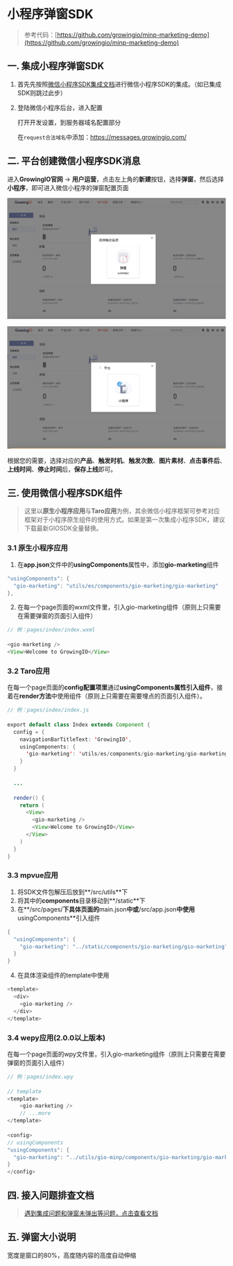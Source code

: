 # 小程序弹窗SDK

> 参考代码：[https://github.com/growingio/minp-marketing-demo](https://github.com/growingio/minp-marketing-demo)

## 一. 集成小程序弹窗SDK

1. 首先先按照[微信小程序SDK集成文档](https://docs.growingio.com/docs/developer-manual/sdkintegrated/other-sdk/minp-sdk)进行微信小程序SDK的集成。（如已集成SDK则跳过此步）
2. 登陆微信小程序后台，进入配置

   打开开发设置，到服务器域名配置部分

   在`request合法域名`中添加：https://messages.growingio.com/

## 二. 平台创建微信小程序SDK消息

进入**GrowingIO官网** -&gt; **用户运营**，点击左上角的**新建**按钮，选择**弹窗**，然后选择**小程序**，即可进入微信小程序的弹窗配置页面

![](../../../.gitbook/assets/image%20%2849%29.png)

![](../../../.gitbook/assets/image%20%2892%29.png)

根据您的需要，选择对应的**产品**、**触发时机**、**触发次数**、**图片素材**、**点击事件后**、**上线时间**、**停止时间**后，**保存上线**即可。

## 三. 使用微信小程序SDK组件

> 这里以**原生小程序应用**与**Taro应用**为例，其余微信小程序框架可参考对应框架对于小程序原生组件的使用方式。如果是第一次集成小程序SDK，建议下载最新GIOSDK全量替换。

### 3.1 原生小程序应用

1. 在**app.json**文件中的**usingComponents**属性中，添加**gio-marketing**组件

```java
"usingComponents": {
  "gio-marketing": "utils/es/components/gio-marketing/gio-marketing"
},
```

2. 在每一个page页面的wxml文件里，引入gio-marketing组件（原则上只需要在需要弹窗的页面引入组件）

```java
// 例：pages/index/index.wxml

<gio-marketing />
<View>Welcome to GrowingIO</View>
```

### 3.2 Taro应用

在每一个page页面的**config配置项里**通过**usingComponents属性引入组件**，接着在**render方法**中使用组件（原则上只需要在需要埋点的页面引入组件）。

```java
// 例：pages/index/index.js

export default class Index extends Component {
  config = {
    navigationBarTitleText: 'GrowingIO',
    usingComponents: {
      'gio-marketing': 'utils/es/components/gio-marketing/gio-marketing'
    }
  }
  
  ...
  
  render() {
    return (
      <View>
        <gio-marketing />
        <View>Welcome to GrowingIO</View>
      </View>
    )
  }
}
```

### 3.3 mpvue应用

1. 将SDK文件包解压后放到**/src/utils**下
2. 将其中的**components**目录移动到**/static**下
3. 在**/src/pages/**下具体页面的**main.json**中或**/src/app.json**中使用**usingComponents**引入组件

```java
{
  "usingComponents": {
    "gio-marketing": "../static/components/gio-marketing/gio-marketing"
  }
}
```

4. 在具体渲染组件的template中使用

```java
<template>
  <div>
    <gio-marketing />
  </div>
</template>
```



### 3.4 wepy应用\(2.0.0以上版本\)

 在每一个page页面的wpy文件里，引入gio-marketing组件（原则上只需要在需要弹窗的页面引入组件）

```java
// 例：pages/index.wpy

// template
<template>
    <gio-marketing />
    // ...more
</template>

<config>
// usingComponents
"usingComponents": {
  "gio-marketing": "../utils/gio-minp/components/gio-marketing/gio-marketing"
}
</config>
```

## 四. 接入问题排查文档

> [遇到集成问题和弹窗未弹出等问题，点击查看文档](https://shimo.im/docs/xrP8cDKkYx9gJg8Y/read)



## 五. 弹窗大小说明

  宽度是窗口的80%，高度随内容的高度自动伸缩  


